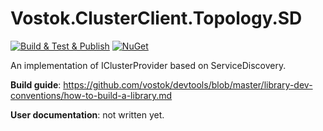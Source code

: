 # Vostok.ClusterClient.Topology.SD

[![Build & Test & Publish](https://github.com/vostok/clusterclient.topology.sd/actions/workflows/ci.yml/badge.svg)](https://github.com/vostok/clusterclient.topology.sd/actions/workflows/ci.yml)
[![NuGet](https://img.shields.io/nuget/v/Vostok.ClusterClient.Topology.SD.svg)](https://www.nuget.org/packages/Vostok.ClusterClient.Topology.SD)

An implementation of IClusterProvider based on ServiceDiscovery.


**Build guide**: https://github.com/vostok/devtools/blob/master/library-dev-conventions/how-to-build-a-library.md

**User documentation**: not written yet.
